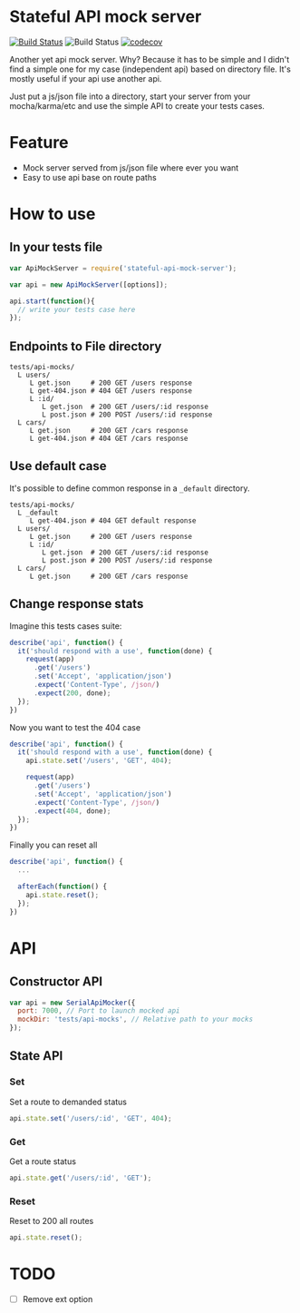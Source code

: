 # Stateful API mock server

[![Build Status](https://travis-ci.org/loveindent/serial-api-mocker.svg?branch=master)](https://travis-ci.org/loveindent/serial-api-mocker)
![Build Status](https://david-dm.org/loveindent/serial-api-mocker.svg)
[![codecov](https://codecov.io/gh/loveindent/serial-api-mocker/branch/master/graph/badge.svg)](https://codecov.io/gh/loveindent/serial-api-mocker)

Another yet api mock server. Why? Because it has to be simple and I didn't find a simple one for my case (independent api) based on directory file. It's mostly useful if your api use another api.

Just put a js/json file into a directory, start your server from your mocha/karma/etc and use the simple API to create your tests cases.

# Feature
- Mock server served from js/json file where ever you want
- Easy to use api base on route paths

# How to use

## In your tests file

```js
var ApiMockServer = require('stateful-api-mock-server');

var api = new ApiMockServer([options]);

api.start(function(){
  // write your tests case here
});
```

## Endpoints to File directory

```shell
tests/api-mocks/
  L users/
     L get.json     # 200 GET /users response
     L get-404.json # 404 GET /users response
     L :id/
        L get.json  # 200 GET /users/:id response
        L post.json # 200 POST /users/:id response
  L cars/
     L get.json     # 200 GET /cars response
     L get-404.json # 404 GET /cars response
```

## Use default case

It's possible to define common response in a `_default` directory.

```shell
tests/api-mocks/
  L _default
     L get-404.json # 404 GET default response
  L users/
     L get.json     # 200 GET /users response
     L :id/
        L get.json  # 200 GET /users/:id response
        L post.json # 200 POST /users/:id response
  L cars/
     L get.json     # 200 GET /cars response
```

## Change response stats
Imagine this tests cases suite:

```js
describe('api', function() {
  it('should respond with a use', function(done) {
    request(app)
      .get('/users')
      .set('Accept', 'application/json')
      .expect('Content-Type', /json/)
      .expect(200, done);
  });
})
```

Now you want to test the 404 case
```js
describe('api', function() {
  it('should respond with a use', function(done) {
    api.state.set('/users', 'GET', 404);

    request(app)
      .get('/users')
      .set('Accept', 'application/json')
      .expect('Content-Type', /json/)
      .expect(404, done);
  });
})
```

Finally you can reset all
```js
describe('api', function() {
  ...

  afterEach(function() {
    api.state.reset();
  });
})
```

# API

## Constructor API

```js
var api = new SerialApiMocker({
  port: 7000, // Port to launch mocked api
  mockDir: 'tests/api-mocks', // Relative path to your mocks
});
```

## State API

### Set
Set a route to demanded status
```js
api.state.set('/users/:id', 'GET', 404);
```

### Get
Get a route status
```js
api.state.get('/users/:id', 'GET');
```

### Reset
Reset to 200 all routes
```js
api.state.reset();
```

# TODO

- [ ] Remove ext option
